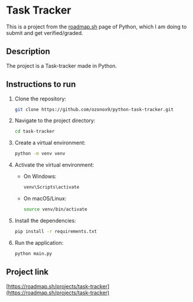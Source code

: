 # Task Tracker

This is a project from the [roadmap.sh](https://roadmap.sh/projects/task-tracker) page of Python, which I am doing to submit and get verified/graded.

## Description

The project is a Task-tracker made in Python.

## Instructions to run

1. Clone the repository:

    ```sh
    git clone https://github.com/ozonox9/python-task-tracker.git
    ```

2. Navigate to the project directory:

    ```sh
    cd task-tracker
    ```

3. Create a virtual environment:

    ```sh
    python -m venv venv
    ```

4. Activate the virtual environment:
    - On Windows:

        ```sh
        venv\Scripts\activate
        ```

    - On macOS/Linux:

        ```sh
        source venv/bin/activate
        ```

5. Install the dependencies:

    ```sh
    pip install -r requirements.txt
    ```

6. Run the application:

    ```sh
    python main.py
    ```

## Project link

[https://roadmap.sh/projects/task-tracker](https://roadmap.sh/projects/task-tracker)
